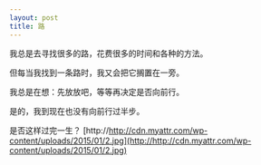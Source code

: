 ```yaml
---
layout: post
title: 路
---
```

我总是去寻找很多的路，花费很多的时间和各种的方法。

但每当我找到一条路时，我又会把它搁置在一旁。

我总是在想：先放放吧，等等再决定是否向前行。

是的，我到现在也没有向前行过半步。

是否这样过完一生？
[http://http://cdn.myattr.com/wp-content/uploads/2015/01/2.jpg](http://http://cdn.myattr.com/wp-content/uploads/2015/01/2.jpg)
